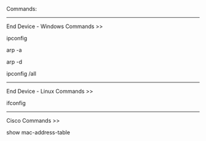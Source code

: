 Commands:


****************************************************************************************************
End Device - Windows Commands >>

ipconfig

arp -a

arp -d

ipconfig /all


****************************************************************************************************
End Device - Linux Commands >>

ifconfig


****************************************************************************************************
Cisco Commands >>

show mac-address-table

